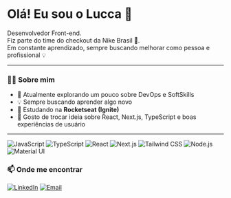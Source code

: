 <h1>Olá! Eu sou o Lucca 👋</h1>

<p>
  Desenvolvedor Front-end. <br>
  Fiz parte do time do checkout da Nike Brasil 🏃. <br>
  Em constante aprendizado, sempre buscando melhorar como pessoa e profissional 💡
</p>

---

### 🧑‍💻 Sobre mim

- 🔭 Atualmente explorando um pouco sobre DevOps e SoftSkills  
- 💡 Sempre buscando aprender algo novo  
- 🚀 Estudando na <strong>Rocketseat (Ignite)</strong>  
- 💬 Gosto de trocar ideia sobre React, Next.js, TypeScript e boas experiências de usuário  

---

![JavaScript](https://img.shields.io/badge/-JavaScript-F7DF1E?style=flat-square&logo=javascript&logoColor=black)
![TypeScript](https://img.shields.io/badge/-TypeScript-3178C6?style=flat-square&logo=typescript&logoColor=white)
![React](https://img.shields.io/badge/-React-20232A?style=flat-square&logo=react)
![Next.js](https://img.shields.io/badge/-Next.js-000?style=flat-square&logo=next.js)
![Tailwind CSS](https://img.shields.io/badge/-Tailwind%20CSS-38B2AC?style=flat-square&logo=tailwind-css)
![Node.js](https://img.shields.io/badge/-Node.js-339933?style=flat-square&logo=node.js)
![Material UI](https://img.shields.io/badge/-MUI-007FFF?style=flat-square&logo=mui)



### 📫 Onde me encontrar

[![LinkedIn](https://img.shields.io/badge/-LinkedIn-blue?style=flat-square&logo=linkedin)](https://www.linkedin.com/in/lucca-souza-31a2b2197/)
[![Email](https://img.shields.io/badge/-Email-333333?style=flat-square&logo=gmail)](mailto:luccacssz@gmail.com)


